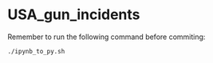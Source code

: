 # USA_gun_incidents
Remember to run the following command before commiting:
```bash
./ipynb_to_py.sh
```